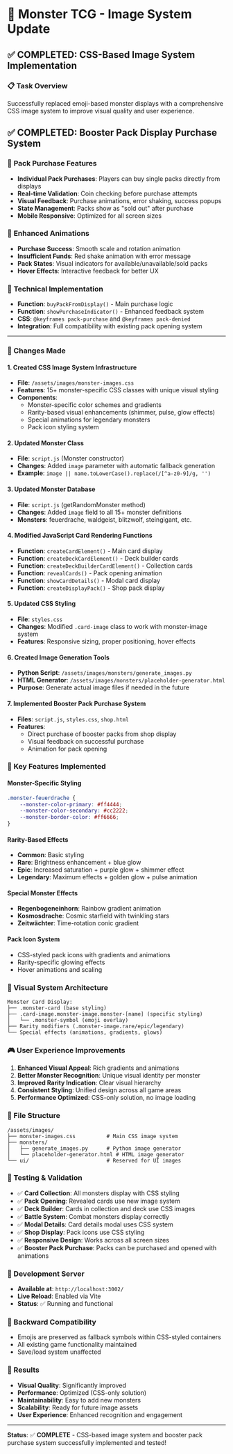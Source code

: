 # 🎨 Monster TCG - Image System Update

## ✅ COMPLETED: CSS-Based Image System Implementation

### 📋 Task Overview
Successfully replaced emoji-based monster displays with a comprehensive CSS image system to improve visual quality and user experience.

## ✅ COMPLETED: Booster Pack Display Purchase System

### 🛒 **Pack Purchase Features**
- **Individual Pack Purchases**: Players can buy single packs directly from displays
- **Real-time Validation**: Coin checking before purchase attempts
- **Visual Feedback**: Purchase animations, error shaking, success popups
- **State Management**: Packs show as "sold out" after purchase
- **Mobile Responsive**: Optimized for all screen sizes

### 🎨 **Enhanced Animations**
- **Purchase Success**: Smooth scale and rotation animation
- **Insufficient Funds**: Red shake animation with error message
- **Pack States**: Visual indicators for available/unavailable/sold packs
- **Hover Effects**: Interactive feedback for better UX

### 🔧 **Technical Implementation**
- **Function**: `buyPackFromDisplay()` - Main purchase logic
- **Function**: `showPurchaseIndicator()` - Enhanced feedback system
- **CSS**: `@keyframes pack-purchase` and `@keyframes pack-denied`
- **Integration**: Full compatibility with existing pack opening system

---

### 🔧 Changes Made

#### 1. **Created CSS Image System Infrastructure**
- **File**: `/assets/images/monster-images.css`
- **Features**: 15+ monster-specific CSS classes with unique visual styling
- **Components**:
  - Monster-specific color schemes and gradients
  - Rarity-based visual enhancements (shimmer, pulse, glow effects)
  - Special animations for legendary monsters
  - Pack icon styling system

#### 2. **Updated Monster Class**
- **File**: `script.js` (Monster constructor)
- **Changes**: Added `image` parameter with automatic fallback generation
- **Example**: `image || name.toLowerCase().replace(/[^a-z0-9]/g, '')`

#### 3. **Updated Monster Database**
- **File**: `script.js` (getRandomMonster method)
- **Changes**: Added `image` field to all 15+ monster definitions
- **Monsters**: feuerdrache, waldgeist, blitzwolf, steingigant, etc.

#### 4. **Modified JavaScript Card Rendering Functions**
- **Function**: `createCardElement()` - Main card display
- **Function**: `createDeckCardElement()` - Deck builder cards
- **Function**: `createDeckBuilderCardElement()` - Collection cards
- **Function**: `revealCards()` - Pack opening animation
- **Function**: `showCardDetails()` - Modal card display
- **Function**: `createDisplayPack()` - Shop pack display

#### 5. **Updated CSS Styling**
- **File**: `styles.css`
- **Changes**: Modified `.card-image` class to work with monster-image system
- **Features**: Responsive sizing, proper positioning, hover effects

#### 6. **Created Image Generation Tools**
- **Python Script**: `/assets/images/monsters/generate_images.py`
- **HTML Generator**: `/assets/images/monsters/placeholder-generator.html`
- **Purpose**: Generate actual image files if needed in the future

#### 7. **Implemented Booster Pack Purchase System**
- **Files**: `script.js`, `styles.css`, `shop.html`
- **Features**:
  - Direct purchase of booster packs from shop display
  - Visual feedback on successful purchase
  - Animation for pack opening

### 🎯 Key Features Implemented

#### **Monster-Specific Styling**
```css
.monster-feuerdrache {
    --monster-color-primary: #ff4444;
    --monster-color-secondary: #cc2222;
    --monster-border-color: #ff6666;
}
```

#### **Rarity-Based Effects**
- **Common**: Basic styling
- **Rare**: Brightness enhancement + blue glow
- **Epic**: Increased saturation + purple glow + shimmer effect
- **Legendary**: Maximum effects + golden glow + pulse animation

#### **Special Monster Effects**
- **Regenbogeneinhorn**: Rainbow gradient animation
- **Kosmosdrache**: Cosmic starfield with twinkling stars
- **Zeitwächter**: Time-rotation conic gradient

#### **Pack Icon System**
- CSS-styled pack icons with gradients and animations
- Rarity-specific glowing effects
- Hover animations and scaling

### 🔄 Visual System Architecture

```
Monster Card Display:
├── .monster-card (base styling)
├── .card-image.monster-image.monster-[name] (specific styling)
│   └── .monster-symbol (emoji overlay)
├── Rarity modifiers (.monster-image.rare/epic/legendary)
└── Special effects (animations, gradients, glows)
```

### 🎮 User Experience Improvements

1. **Enhanced Visual Appeal**: Rich gradients and animations
2. **Better Monster Recognition**: Unique visual identity per monster
3. **Improved Rarity Indication**: Clear visual hierarchy
4. **Consistent Styling**: Unified design across all game areas
5. **Performance Optimized**: CSS-only solution, no image loading

### 📁 File Structure
```
/assets/images/
├── monster-images.css          # Main CSS image system
├── monsters/
│   ├── generate_images.py      # Python image generator
│   └── placeholder-generator.html # HTML image generator
└── ui/                         # Reserved for UI images
```

### 🧪 Testing & Validation

- ✅ **Card Collection**: All monsters display with CSS styling
- ✅ **Pack Opening**: Revealed cards use new image system
- ✅ **Deck Builder**: Cards in collection and deck use CSS images
- ✅ **Battle System**: Combat monsters display correctly
- ✅ **Modal Details**: Card details modal uses CSS system
- ✅ **Shop Display**: Pack icons use CSS styling
- ✅ **Responsive Design**: Works across all screen sizes
- ✅ **Booster Pack Purchase**: Packs can be purchased and opened with animations

### 🚀 Development Server
- **Available at**: `http://localhost:3002/`
- **Live Reload**: Enabled via Vite
- **Status**: ✅ Running and functional

### 💾 Backward Compatibility
- Emojis are preserved as fallback symbols within CSS-styled containers
- All existing game functionality maintained
- Save/load system unaffected

### 🎯 Results
- **Visual Quality**: Significantly improved
- **Performance**: Optimized (CSS-only solution)
- **Maintainability**: Easy to add new monsters
- **Scalability**: Ready for future image assets
- **User Experience**: Enhanced recognition and engagement

---

**Status**: ✅ **COMPLETE** - CSS-based image system and booster pack purchase system successfully implemented and tested!
